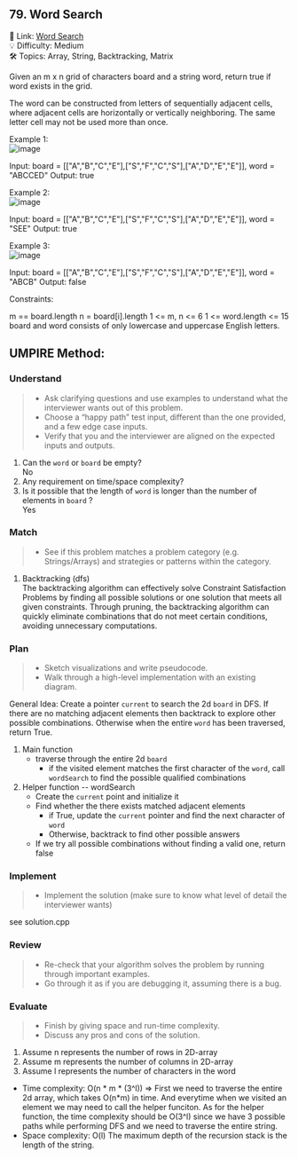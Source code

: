 ## 79. Word Search
🔗 Link: [Word Search](https://leetcode.com/problems/word-search/description/)  
💡 Difficulty: Medium  
🛠️ Topics: Array, String, Backtracking, Matrix 

Given an m x n grid of characters board and a string word, return true if word exists in the grid.

The word can be constructed from letters of sequentially adjacent cells, where adjacent cells are horizontally or vertically neighboring. The same letter cell may not be used more than once.

 

Example 1:  
![image](https://github.com/SamuelWu2001/LeetCode2024/assets/71746159/759b6ba4-52e9-44ac-9d59-82d89ad47199)

Input: board = [["A","B","C","E"],["S","F","C","S"],["A","D","E","E"]], word = "ABCCED"
Output: true

Example 2:  
![image](https://github.com/SamuelWu2001/LeetCode2024/assets/71746159/752b25f4-9a09-4f92-b876-94ad708384d8)

Input: board = [["A","B","C","E"],["S","F","C","S"],["A","D","E","E"]], word = "SEE"
Output: true

Example 3:  
![image](https://github.com/SamuelWu2001/LeetCode2024/assets/71746159/13159efa-3569-431a-b146-4fd09aefd327)

Input: board = [["A","B","C","E"],["S","F","C","S"],["A","D","E","E"]], word = "ABCB"
Output: false
 

Constraints:

m == board.length
n = board[i].length
1 <= m, n <= 6
1 <= word.length <= 15
board and word consists of only lowercase and uppercase English letters.
## UMPIRE Method:

### Understand
> - Ask clarifying questions and use examples to understand what the interviewer wants out of this problem.
> - Choose a “happy path” test input, different than the one provided, and a few edge case inputs.
> - Verify that you and the interviewer are aligned on the expected inputs and outputs.
1. Can the `word` or `board` be empty?  
   No
2. Any requirement on time/space complexity?  
3. Is it possible that the length of  `word` is longer than the number of elements in `board` ?  
   Yes
### Match
> - See if this problem matches a problem category (e.g. Strings/Arrays) and strategies or patterns within the category.
1. Backtracking (dfs)  
   The backtracking algorithm can effectively solve Constraint Satisfaction Problems by finding all possible solutions or one solution that meets all given constraints. Through pruning,
   the backtracking algorithm can quickly eliminate combinations that do not meet certain conditions, avoiding unnecessary computations.
### Plan
> - Sketch visualizations and write pseudocode.
> - Walk through a high-level implementation with an existing diagram.

General Idea: Create a pointer `current` to search the 2d `board` in DFS. If there are no matching adjacent elements then backtrack to explore other possible combinations. Otherwise when
the entire `word` has been traversed, return True.
1. Main function
   - traverse through the entire 2d `board`
     - if the visited element matches the first character of the `word`, call  `wordSearch` to find the possible qualified combinations
2. Helper function -- wordSearch
   - Create the `current` point and initialize it
   - Find whether the there exists matched adjacent elements
     - if True, update the `current` pointer and find the next character of `word`
     - Otherwise, backtrack to find other possible answers
   - If we try all possible combinations without finding a valid one, return false

### Implement
> - Implement the solution (make sure to know what level of detail the interviewer wants)  

see solution.cpp
### Review
> - Re-check that your algorithm solves the problem by running through important examples.
> - Go through it as if you are debugging it, assuming there is a bug.
### Evaluate
> - Finish by giving space and run-time complexity.
> - Discuss any pros and cons of the solution.
1. Assume n represents the number of rows in 2D-array
2. Assume m represents the number of columns in 2D-array
3. Assume l represents the number of characters in the word
- Time complexity: O(n * m * (3^l)) => First we need to traverse the entire 2d array, which takes O(n*m) in time. And everytime when we visited an element we may need to call the
  helper funciton. As for the helper function, the time complexity should be O(3^l) since we have 3 possible paths while performing DFS and we need to traverse the entire string. 
- Space complexity: O(l) The maximum depth of the recursion stack is the length of the string.


